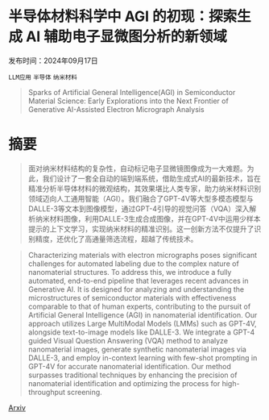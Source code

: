 # 半导体材料科学中 AGI 的初现：探索生成 AI 辅助电子显微图分析的新领域

发布时间：2024年09月17日

`LLM应用` `半导体` `纳米材料`

> Sparks of Artificial General Intelligence(AGI) in Semiconductor Material Science: Early Explorations into the Next Frontier of Generative AI-Assisted Electron Micrograph Analysis

# 摘要

> 面对纳米材料结构的复杂性，自动标记电子显微镜图像成为一大难题。为此，我们设计了一套全自动的端到端系统，借助生成式AI的最新技术，旨在精准分析半导体材料的微观结构，其效果堪比人类专家，助力纳米材料识别领域迈向人工通用智能（AGI）。我们融合了GPT-4V等大型多模态模型与DALLE-3等文本到图像模型，通过GPT-4引导的视觉问答（VQA）深入解析纳米材料图像，利用DALLE-3生成合成图像，并在GPT-4V中运用少样本提示的上下文学习，实现纳米材料的精准识别。这一创新方法不仅提升了识别精度，还优化了高通量筛选流程，超越了传统技术。

> Characterizing materials with electron micrographs poses significant challenges for automated labeling due to the complex nature of nanomaterial structures. To address this, we introduce a fully automated, end-to-end pipeline that leverages recent advances in Generative AI. It is designed for analyzing and understanding the microstructures of semiconductor materials with effectiveness comparable to that of human experts, contributing to the pursuit of Artificial General Intelligence (AGI) in nanomaterial identification. Our approach utilizes Large MultiModal Models (LMMs) such as GPT-4V, alongside text-to-image models like DALLE-3. We integrate a GPT-4 guided Visual Question Answering (VQA) method to analyze nanomaterial images, generate synthetic nanomaterial images via DALLE-3, and employ in-context learning with few-shot prompting in GPT-4V for accurate nanomaterial identification. Our method surpasses traditional techniques by enhancing the precision of nanomaterial identification and optimizing the process for high-throughput screening.

[Arxiv](https://arxiv.org/abs/2409.12244)